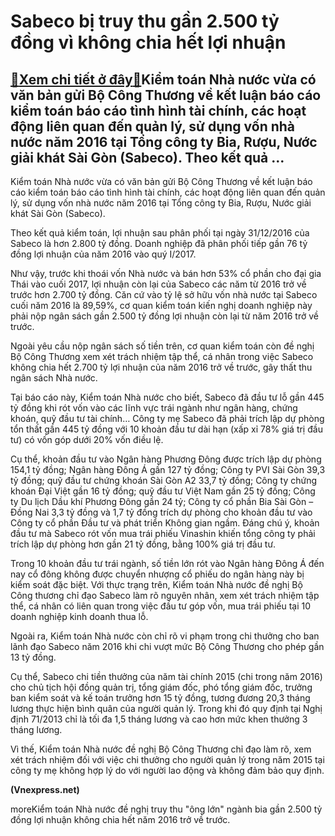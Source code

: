 Sabeco bị truy thu gần 2.500 tỷ đồng vì không chia hết lợi nhuận
================================================================

[:gift:Xem chi tiết ở đây:gift:](https://hddtvn.com/sabeco-bi-truy-thu-gan-2-500-ty-dong-vi-khong-chia-het-loi-nhuan/)Kiểm toán Nhà nước vừa có văn bản gửi Bộ Công Thương về kết luận báo cáo kiểm toán báo cáo tình hình tài chính, các hoạt động liên quan đến quản lý, sử dụng vốn nhà nước năm 2016 tại Tổng công ty Bia, Rượu, Nước giải khát Sài Gòn (Sabeco). Theo kết quả …
--------------------------------------------------------------------------------------------------------------------------------------------------------------------------------------------------------------------------------------------------------------







 






Kiểm toán Nhà nước vừa có văn bản gửi Bộ Công Thương về kết luận báo cáo kiểm toán báo cáo tình hình tài chính, các hoạt động liên quan đến quản lý, sử dụng vốn nhà nước năm 2016 tại Tổng công ty Bia, Rượu, Nước giải khát Sài Gòn (Sabeco). 


Theo kết quả kiểm toán, lợi nhuận sau phân phối tại ngày 31/12/2016 của Sabeco là hơn 2.800 tỷ đồng. Doanh nghiệp đã phân phối tiếp gần 76 tỷ đồng lợi nhuận của năm 2016 vào quý I/2017.


Như vậy, trước khi thoái vốn Nhà nước và bán hơn 53% cổ phần cho đại gia Thái vào cuối 2017, lợi nhuận còn lại của Sabeco các năm từ 2016 trở về trước hơn 2.700 tỷ đồng. Căn cứ vào tỷ lệ sở hữu vốn nhà nước tại Sabeco cuối năm 2016 là 89,59%, cơ quan kiểm toán kiến nghị doanh nghiệp này phải nộp ngân sách gần 2.500 tỷ đồng lợi nhuận còn lại từ năm 2016 trở về trước. 


Ngoài yêu cầu nộp ngân sách số tiền trên, cơ quan kiểm toán còn đề nghị Bộ Công Thương xem xét trách nhiệm tập thể, cá nhân trong việc Sabeco không chia hết 2.700 tỷ lợi nhuận của năm 2016 trở về trước, gây thất thu ngân sách Nhà nước.


Tại báo cáo này, Kiểm toán Nhà nước cho biết, Sabeco đã đầu tư lỗ gần 445 tỷ đồng khi rót vốn vào các lĩnh vực trái ngành như ngân hàng, chứng khoán, quỹ đầu tư tài chính… Công ty mẹ Sabeco đã phải trích lập dự phòng tổn thất gần 445 tỷ đồng với 10 khoản đầu tư dài hạn (xấp xỉ 78% giá trị đầu tư) có vốn góp dưới 20% vốn điều lệ.


Cụ thể, khoản đầu tư vào Ngân hàng Phương Đông được trích lập dự phòng 154,1 tỷ đồng; Ngân hàng Đông Á gần 127 tỷ đồng; Công ty PVI Sài Gòn 39,3 tỷ đồng; quỹ đầu tư chứng khoán Sài Gòn A2 33,7 tỷ đồng; Công ty chứng khoán Đại Việt gần 16 tỷ đồng; quỹ đầu tư Việt Nam gần 25 tỷ đồng; Công ty Du lịch Dầu khí Phương Đông gần 24 tỷ; Công ty cổ phần Bia Sài Gòn – Đồng Nai 3,3 tỷ đồng và 1,7 tỷ đồng trích dự phòng cho khoản đầu tư vào Công ty cổ phần Đầu tư và phát triển Không gian ngầm. Đáng chú ý, khoản đầu tư mà Sabeco rót vốn mua trái phiếu Vinashin khiến tổng công ty phải trích lập dự phòng hơn gần 21 tỷ đồng, bằng 100% giá trị đầu tư.


Trong 10 khoản đầu tư trái ngành, số tiền lớn rót vào Ngân hàng Đông Á đến nay cổ đông không được chuyển nhượng cổ phiếu do ngân hàng này bị kiểm soát đặc biệt. Với thực trạng trên, Kiểm toán Nhà nước đề nghị Bộ Công thương chỉ đạo Sabeco làm rõ nguyên nhân, xem xét trách nhiệm tập thể, cá nhân có liên quan trong việc đầu tư góp vốn, mua trái phiếu tại 10 doanh nghiệp kinh doanh thua lỗ.


Ngoài ra, Kiểm toán Nhà nước còn chỉ rõ vi phạm trong chi thưởng cho ban lãnh đạo Sabeco năm 2016 khi chi vượt mức Bộ Công Thương cho phép gần 13 tỷ đồng. 


Cụ thể, Sabeco chi tiền thưởng của năm tài chính 2015 (chi trong năm 2016) cho chủ tịch hội đồng quản trị, tổng giám đốc, phó tổng giám đốc, trưởng ban kiểm soát và kế toán trưởng hơn 15 tỷ đồng, tương đương 20,3 tháng lương thực hiện bình quân của người quản lý. Trong khi đó quy định tại Nghị định 71/2013 chỉ là tối đa 1,5 tháng lương và cao hơn mức khen thưởng 3 tháng lương.


Vì thế, Kiểm toán Nhà nước đề nghị Bộ Công Thương chỉ đạo làm rõ, xem xét trách nhiệm đối với việc chi thưởng cho người quản lý trong năm 2015 tại công ty mẹ không hợp lý do với người lao động và không đảm bảo quy định. 






**(Vnexpress.net)**



moreKiểm toán Nhà nước đề nghị truy thu "ông lớn" ngành bia gần 2.500 tỷ đồng lợi nhuận không chia hết năm 2016 trở về trước.

